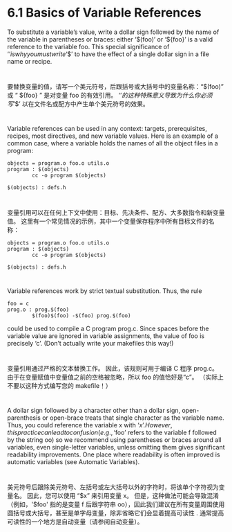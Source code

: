# 6.1 Basics of Variable References

To substitute a variable’s value, write a dollar sign followed by the name of the variable in parentheses or braces: either ‘\$(foo)’ or ‘\${foo}’ is a valid reference to the variable foo. This special significance of ‘$’ is why you must write ‘$$’ to have the effect of a single dollar sign in a file name or recipe.

#
要替换变量的值，请写一个美元符号，后跟括号或大括号中的变量名称：“\$(foo)” 或 “ \${foo} ” 是对变量 foo 的有效引用。 ‘$’ 的这种特殊意义导致为什么你必须写 ‘$$’ 以在文件名或配方中产生单个美元符号的效果。
#

Variable references can be used in any context: targets, prerequisites, recipes, most directives, and new variable values. Here is an example of a common case, where a variable holds the names of all the object files in a program:
```
objects = program.o foo.o utils.o
program : $(objects)
        cc -o program $(objects)

$(objects) : defs.h
```

#
变量引用可以在任何上下文中使用：目标、先决条件、配方、大多数指令和新变量值。 这里有一个常见情况的示例，其中一个变量保存程序中所有目标文件的名称：
```
objects = program.o foo.o utils.o
program : $(objects)
        cc -o program $(objects)

$(objects) : defs.h
```
#

Variable references work by strict textual substitution. Thus, the rule
```
foo = c
prog.o : prog.$(foo)
        $(foo)$(foo) -$(foo) prog.$(foo)
```
could be used to compile a C program prog.c. Since spaces before the variable value are ignored in variable assignments, the value of foo is precisely ‘c’. (Don’t actually write your makefiles this way!)

#
变量引用通过严格的文本替换工作。 因此，该规则可用于编译 C 程序 prog.c。 由于在变量赋值中变量值之前的空格被忽略，所以 foo 的值恰好是“c”。 （实际上不要以这种方式编写您的 makefile！）
#

A dollar sign followed by a character other than a dollar sign, open-parenthesis or open-brace treats that single character as the variable name. Thus, you could reference the variable x with ‘$x’. However, this practice can lead to confusion (e.g., ‘$foo’ refers to the variable f followed by the string oo) so we recommend using parentheses or braces around all variables, even single-letter variables, unless omitting them gives significant readability improvements. One place where readability is often improved is automatic variables (see Automatic Variables).

#
美元符号后跟除美元符号、左括号或左大括号以外的字符时，将该单个字符视为变量名。 因此，您可以使用 “\$x” 来引用变量 x。 但是，这种做法可能会导致混淆（例如，'$foo' 指的是变量 f 后跟字符串 oo），因此我们建议在所有变量周围使用圆括号或大括号，甚至是单字母变量，除非省略它们会显着提高可读性 . 通常提高可读性的一个地方是自动变量（请参阅自动变量）。
#
